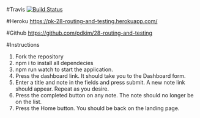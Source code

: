 #Travis
[![Build Status](https://travis-ci.com/pdkim/28-routing-and-testing.svg?branch=pk28)](https://travis-ci.com/pdkim/28-routing-and-testing)

#Heroku
https://pk-28-routing-and-testing.herokuapp.com/

#Github
https://github.com/pdkim/28-routing-and-testing


#Instructions
1. Fork the repository
2. npm i to install all dependecies
3. npm run watch to start the application.
4. Press the dashboard link.  It should take you to the Dashboard form.
5. Enter a title and note in the fields and press submit.  A new note link should appear.  Repeat as you desire.
6. Press the completed button on any note.  The note should no longer be on the list.
7. Press the Home button.  You should be back on the landing page.